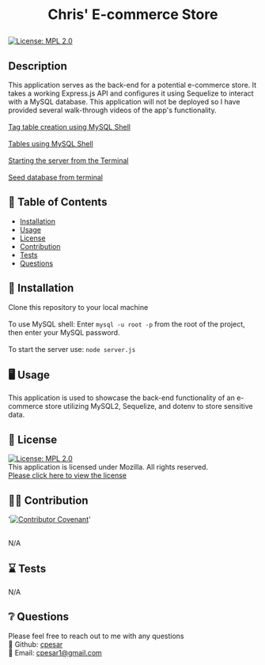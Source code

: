 # <p align="center"> Chris' E-commerce Store </p>
  
  [![License: MPL 2.0](https://img.shields.io/badge/License-MPL%202.0-brightgreen.svg)](https://opensource.org/licenses/MPL-2.0) 
  <br />

  ## Description
  This application serves as the back-end for a potential e-commerce store. It takes a working Express.js API and configures it using Sequelize to interact with a MySQL database. This application will not be deployed so I have provided several walk-through videos of the app's functionality.
  <br />
  <br />
  [Tag table creation using MySQL Shell](https://www.youtube.com/watch?v=0pD19aGeOxU)
  <br />
  <br />
  [Tables using MySQL Shell](https://www.youtube.com/watch?v=54qtMK_VpKI)
  <br />
  <br />
  [Starting the server from the Terminal](https://www.youtube.com/watch?v=eDZoeqJkpmg)
  <br />
  <br />
  [Seed database from terminal](https://www.youtube.com/watch?v=OfqRiJStMhE)
  
  
  

  ## :open_book: Table of Contents
  * [Installation](#installation)
  * [Usage](#usage)
  * [License](#license)
  * [Contribution](#contribution)
  * [Tests](#tests)
  * [Questions](#questions)

  

  ## :wrench: Installation
  <a name="installation">Clone this repository to your local machine</a>
  <br />
  <br />
  To use MySQL shell: Enter `mysql -u root -p` from the root of the project, then enter your MySQL password.
  <br />
  <br />
  To start the server use: `node server.js` 


  ## :desktop_computer: Usage
  <a name="usage">This application is used to showcase the back-end functionality of an e-commerce store utilizing MySQL2, Sequelize, and dotenv to store sensitive data. </a>
  <br />
  
  

  ## :scroll: License 
  <a name="license">[![License: MPL 2.0](https://img.shields.io/badge/License-MPL%202.0-brightgreen.svg)](https://opensource.org/licenses/MPL-2.0)</a>
  <br />This application is licensed under Mozilla. All rights reserved.<br />[Please click here to view the license](https://www.mozilla.org/en-US/MPL/2.0/FAQ/)


  ## :weight_lifting_man: Contribution
  '[![Contributor Covenant](https://img.shields.io/badge/Contributor%20Covenant-2.0-4baaaa.svg)](code_of_conduct.md)'

  <br /><a name="contribution">N/A</a>
  

  ## :hourglass: Tests
  <a name="tests">N/A</a>
  

  ## :grey_question: Questions
  Please feel free to reach out to me with any questions<br />
  :wave: Github: <a name = "questions">[cpesar](https://github.com/cpesar)</a>
  <br />
  :postbox: Email: <a name = "questions">cpesar1@gmail.com</a>
  

  

